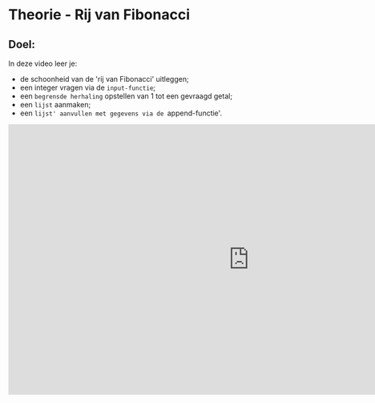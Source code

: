 # Theorie - Rij van Fibonacci


## Doel:

In deze video leer je: 
* de schoonheid van de 'rij van Fibonacci' uitleggen; 
* een integer vragen via de `input-functie`;
* een `begrensde herhaling` opstellen van 1 tot een gevraagd getal; 
* een `lijst` aanmaken; 
* een `lijst' aanvullen met gegevens via de `append-functie'. 



<iframe width="960" height="540" src="https://www.youtube.com/embed/np-c87b9nHk?list=PL7qul8TV_7p5mZ_LFp_KHUVn1WglOU-is" title="Python in de Klas - Fibonacci" frameborder="0" allow="accelerometer; autoplay; clipboard-write; encrypted-media; gyroscope; picture-in-picture; web-share" allowfullscreen></iframe>
